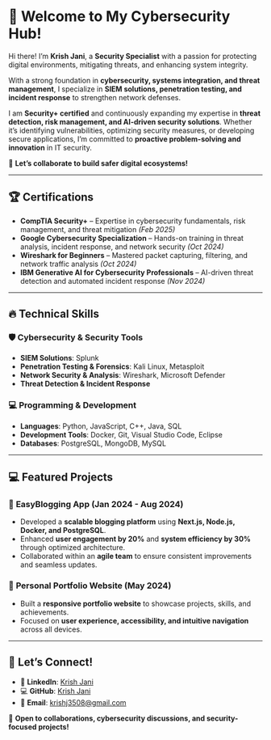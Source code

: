 # 👋 Welcome to My Cybersecurity Hub!

Hi there! I’m **Krish Jani**, a **Security Specialist** with a passion for protecting digital environments, mitigating threats, and enhancing system integrity.  

With a strong foundation in **cybersecurity, systems integration, and threat management**, I specialize in **SIEM solutions, penetration testing, and incident response** to strengthen network defenses.  

I am **Security+ certified** and continuously expanding my expertise in **threat detection, risk management, and AI-driven security solutions**. Whether it’s identifying vulnerabilities, optimizing security measures, or developing secure applications, I’m committed to **proactive problem-solving and innovation** in IT security.  

🚀 **Let’s collaborate to build safer digital ecosystems!**  

---

## 🏆 Certifications

- **CompTIA Security+** – Expertise in cybersecurity fundamentals, risk management, and threat mitigation *(Feb 2025)*  
- **Google Cybersecurity Specialization** – Hands-on training in threat analysis, incident response, and network security *(Oct 2024)*  
- **Wireshark for Beginners** – Mastered packet capturing, filtering, and network traffic analysis *(Oct 2024)*  
- **IBM Generative AI for Cybersecurity Professionals** – AI-driven threat detection and automated incident response *(Nov 2024)*  

---

## 🔥 Technical Skills

### 🛡️ Cybersecurity & Security Tools
- **SIEM Solutions**: Splunk  
- **Penetration Testing & Forensics**: Kali Linux, Metasploit  
- **Network Security & Analysis**: Wireshark, Microsoft Defender  
- **Threat Detection & Incident Response**  

### 💻 Programming & Development
- **Languages**: Python, JavaScript, C++, Java, SQL  
- **Development Tools**: Docker, Git, Visual Studio Code, Eclipse  
- **Databases**: PostgreSQL, MongoDB, MySQL  

---

## 💻 Featured Projects

### 🔹 **EasyBlogging App** **(Jan 2024 - Aug 2024)**
- Developed a **scalable blogging platform** using **Next.js, Node.js, Docker, and PostgreSQL**.  
- Enhanced **user engagement by 20%** and **system efficiency by 30%** through optimized architecture.  
- Collaborated within an **agile team** to ensure consistent improvements and seamless updates.  

### 🔹 **Personal Portfolio Website** **(May 2024)**
- Built a **responsive portfolio website** to showcase projects, skills, and achievements.  
- Focused on **user experience, accessibility, and intuitive navigation** across all devices.  

---

## 📢 Let’s Connect!

- 🔗 **LinkedIn**: [Krish Jani](https://www.linkedin.com/in/krish1123/)  
- 💻 **GitHub**: [Krish Jani](https://github.com/jani333/)  
- 📧 **Email**: krishj3508@gmail.com  

🔐 **Open to collaborations, cybersecurity discussions, and security-focused projects!**  
